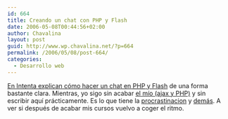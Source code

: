 ```yaml
---
id: 664
title: Creando un chat con PHP y Flash
date: 2006-05-08T00:44:56+02:00
author: Chavalina
layout: post
guid: http://www.wp.chavalina.net/?p=664
permalink: /2006/05/08/post-664/
categories:
  - Desarrollo web
---
```

<a href="http://www.webintenta.com/Crear-un-chat-con-Flash-y-PHP-I.html" target="_blank">En Intenta explican cómo hacer un chat en <acronym title="Hypertext PreProcessor">PHP</acronym> y Flash</a> de una forma bastante clara. Mientras, yo sigo sin acabar <a href="http://chavalina.net/comentar.php?idpost=614&#038;q=" target="_blank">el mío (ajax y PHP)</a> y sin escribir aquí prácticamente. Es lo que tiene la <a href="http://chavalina.net/comentar.php?idpost=603&#038;q=" target="_blank">procrastinacion</a> y <a href="http://chavalina.net/comentar.php?idpost=506" target="_blank">demás</a>. A ver si después de acabar mis cursos vuelvo a coger el ritmo.